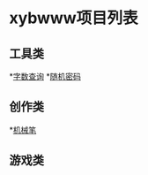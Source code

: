# xybwww项目列表
## 工具类
*[字数查询](https://xybwww.github.io/字数查询.html)
*[随机密码](https://xybwww.github.io/随机密码.html)
## 创作类
*[机械笔](https://xybwww.github.io/机械笔.html)
## 游戏类